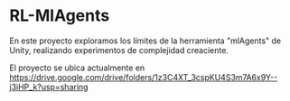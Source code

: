 # RL-MlAgents
En este proyecto exploramos los límites de la herramienta "mlAgents" de Unity, realizando experimentos de complejidad creaciente. 

El proyecto se ubica actualmente en https://drive.google.com/drive/folders/1z3C4XT_3cspKU4S3m7A6x9Y--j3iHP_k?usp=sharing
